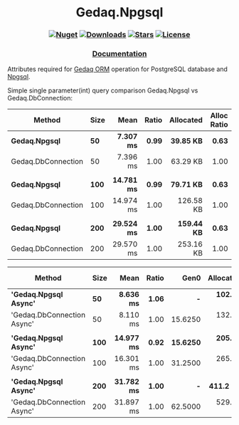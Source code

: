 <h1 align="center">
  <a>Gedaq.Npgsql</a>
</h1>

<h3 align="center">

  [![Nuget](https://img.shields.io/nuget/v/Gedaq.Npgsql?logo=Gedaq.Npgsql)](https://www.nuget.org/packages/Gedaq.Npgsql/)
  [![Downloads](https://img.shields.io/nuget/dt/Gedaq.Npgsql.svg)](https://www.nuget.org/packages/Gedaq.Npgsql/)
  [![Stars](https://img.shields.io/github/stars/SoftStoneDevelop/Gedaq.Npgsql?color=brightgreen)](https://github.com/SoftStoneDevelop/Gedaq.Npgsql/stargazers)
  [![License](https://img.shields.io/badge/license-MIT-blue.svg)](LICENSE)

</h3>

<h3 align="center">
  <a href="https://github.com/SoftStoneDevelop/Gedaq.Npgsql/tree/main/Documentation/Readme.md">Documentation</a>
</h3>

Attributes required for [Gedaq ORM](https://github.com/SoftStoneDevelop/Gedaq) operation for PostgreSQL database and [Npgsql](https://github.com/npgsql/npgsql).

Simple single parameter(int) query comparison Gedaq.Npgsql vs Gedaq.DbConnection:

|             Method | Size |      Mean | Ratio | Allocated | Alloc Ratio |
|------------------- |----- |----------:|------:|----------:|------------:|
|       **Gedaq.Npgsql** |   **50** |  **7.307 ms** |  **0.99** |  **39.85 KB** |        **0.63** |
| Gedaq.DbConnection |   50 |  7.396 ms |  1.00 |  63.29 KB |        1.00 |
|                    |      |           |       |           |             |
|       **Gedaq.Npgsql** |  **100** | **14.781 ms** |  **0.99** |  **79.71 KB** |        **0.63** |
| Gedaq.DbConnection |  100 | 14.974 ms |  1.00 | 126.58 KB |        1.00 |
|                    |      |           |       |           |             |
|       **Gedaq.Npgsql** |  **200** | **29.524 ms** |  **1.00** | **159.44 KB** |        **0.63** |
| Gedaq.DbConnection |  200 | 29.570 ms |  1.00 | 253.16 KB |        1.00 |

|                     Method | Size |      Mean | Ratio |    Gen0 | Allocated | Alloc Ratio |
|--------------------------- |----- |----------:|------:|--------:|----------:|------------:|
|       **&#39;Gedaq.Npgsql Async&#39;** |   **50** |  **8.636 ms** |  **1.06** |       **-** | **102.89 KB** |        **0.78** |
| &#39;Gedaq.DbConnection Async&#39; |   50 |  8.110 ms |  1.00 | 15.6250 | 132.63 KB |        1.00 |
|                            |      |           |       |         |           |             |
|       **&#39;Gedaq.Npgsql Async&#39;** |  **100** | **14.977 ms** |  **0.92** | **15.6250** | **205.68 KB** |        **0.78** |
| &#39;Gedaq.DbConnection Async&#39; |  100 | 16.301 ms |  1.00 | 31.2500 | 265.07 KB |        1.00 |
|                            |      |           |       |         |           |             |
|       **&#39;Gedaq.Npgsql Async&#39;** |  **200** | **31.782 ms** |  **1.00** |       **-** |  **411.2 KB** |        **0.78** |
| &#39;Gedaq.DbConnection Async&#39; |  200 | 31.897 ms |  1.00 | 62.5000 | 529.95 KB |        1.00 |
